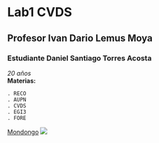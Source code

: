 # Lab1 CVDS
## Profesor Ivan Dario Lemus Moya
### Estudiante Daniel Santiago Torres Acosta
*20 años*  
**Materias:**  
```
. RECO  
. AUPN  
. CVDS
. EGI3  
. FORE
```
[Mondongo](https://www.google.com/imgres?imgurl=https%3A%2F%2Fwww.tiktok.com%2Fapi%2Fimg%2F%3FitemId%3D7163674346865593605%26location%3D0%26aid%3D1988&tbnid=RYxP2b3l9atDGM&vet=12ahUKEwjQ3pyWmIuEAxV-NWIAHerwDQQQMygCegQIARA3..i&imgrefurl=https%3A%2F%2Fwww.tiktok.com%2F%40soynicangel.arts%2Fvideo%2F7163674346865593605&docid=CRsazRUl8Rv26M&w=720&h=1280&q=mondongo%20goku&ved=2ahUKEwjQ3pyWmIuEAxV-NWIAHerwDQQQMygCegQIARA3)
![](https://github.com/Diegoc04/cvds-lab1/assets/146139366/21ac945c-d571-4d0c-8cfa-b0a6148264ea)

